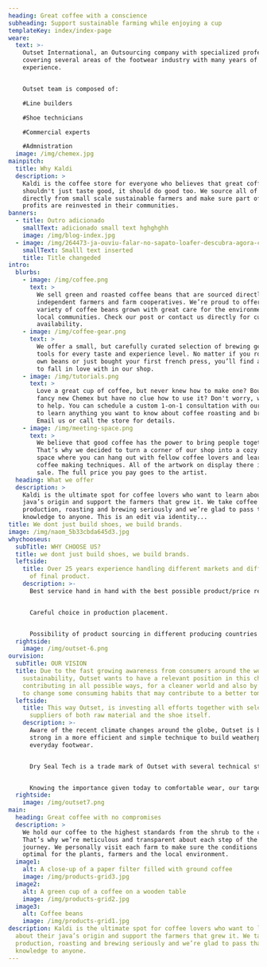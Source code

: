 ```yaml
---
heading: Great coffee with a conscience
subheading: Support sustainable farming while enjoying a cup
templateKey: index/index-page
weare:
  text: >-
    Outset International, an Outsourcing company with specialized professionals
    covering several areas of the footwear industry with many years of
    experience.


    Outset team is composed of:

    #Line builders

    #Shoe technicians

    #Commercial experts

    #Admnistration
  image: /img/chemex.jpg
mainpitch:
  title: Why Kaldi
  description: >
    Kaldi is the coffee store for everyone who believes that great coffee
    shouldn't just taste good, it should do good too. We source all of our beans
    directly from small scale sustainable farmers and make sure part of the
    profits are reinvested in their communities.
banners:
  - title: Outro adicionado
    smallText: adicionado small text hghghghh
    image: /img/blog-index.jpg
  - image: /img/264473-ja-ouviu-falar-no-sapato-loafer-descubra-agora-como-usalo-casualmente-1170x774-removebg-preview.png
    smallText: Smalll text inserted
    title: Title changeded
intro:
  blurbs:
    - image: /img/coffee.png
      text: >
        We sell green and roasted coffee beans that are sourced directly from
        independent farmers and farm cooperatives. We’re proud to offer a
        variety of coffee beans grown with great care for the environment and
        local communities. Check our post or contact us directly for current
        availability.
    - image: /img/coffee-gear.png
      text: >
        We offer a small, but carefully curated selection of brewing gear and
        tools for every taste and experience level. No matter if you roast your
        own beans or just bought your first french press, you’ll find a gadget
        to fall in love with in our shop.
    - image: /img/tutorials.png
      text: >
        Love a great cup of coffee, but never knew how to make one? Bought a
        fancy new Chemex but have no clue how to use it? Don't worry, we’re here
        to help. You can schedule a custom 1-on-1 consultation with our baristas
        to learn anything you want to know about coffee roasting and brewing.
        Email us or call the store for details.
    - image: /img/meeting-space.png
      text: >
        We believe that good coffee has the power to bring people together.
        That’s why we decided to turn a corner of our shop into a cozy meeting
        space where you can hang out with fellow coffee lovers and learn about
        coffee making techniques. All of the artwork on display there is for
        sale. The full price you pay goes to the artist.
  heading: What we offer
  description: >
    Kaldi is the ultimate spot for coffee lovers who want to learn about their
    java’s origin and support the farmers that grew it. We take coffee
    production, roasting and brewing seriously and we’re glad to pass that
    knowledge to anyone. This is an edit via identity...
title: We dont just build shoes, we build brands.
image: /img/naom_5b33cbda645d3.jpg
whychooseus:
  subTitle: WHY CHOOSE US?
  title: we dont just build shoes, we build brands.
  leftside:
    title: Over 25 years experience handling different markets and different types
      of final product.
    description: >-
      Best service hand in hand with the best possible product/price relation.


      Careful choice in production placement.


      Possibility of product sourcing in different producing countries other than Portugal due to our vast net of connections.
  rightside:
    image: /img/outset-6.png
ourvision:
  subTitle: OUR VISION
  title: Due to the fast growing awareness from consumers around the world towards
    sustainability, Outset wants to have a relevant position in this change, by
    contributing in all possible ways, for a cleaner world and also by helping
    to change some consuming habits that may contribute to a better tomorrow.
  leftside:
    title: This way Outset, is investing all efforts together with selected
      suppliers of both raw material and the shoe itself.
    description: >-
      Aware of the recent climate changes around the globe, Outset is betting
      strong in a more efficient and simple technique to build weatherproof
      everyday footwear.


      Dry Seal Tech is a trade mark of Outset with several technical steps that will allow our customers to transform everyday casual and fashion styles into functional all-weather shoes.


      Knowing the importance given today to comfortable wear, our target in every product we build its to provide our shoes with the latest available components in this area.
  rightside:
    image: /img/outset7.png
main:
  heading: Great coffee with no compromises
  description: >
    We hold our coffee to the highest standards from the shrub to the cup.
    That’s why we’re meticulous and transparent about each step of the coffee’s
    journey. We personally visit each farm to make sure the conditions are
    optimal for the plants, farmers and the local environment.
  image1:
    alt: A close-up of a paper filter filled with ground coffee
    image: /img/products-grid3.jpg
  image2:
    alt: A green cup of a coffee on a wooden table
    image: /img/products-grid2.jpg
  image3:
    alt: Coffee beans
    image: /img/products-grid1.jpg
description: Kaldi is the ultimate spot for coffee lovers who want to learn
  about their java’s origin and support the farmers that grew it. We take coffee
  production, roasting and brewing seriously and we’re glad to pass that
  knowledge to anyone.
---
```

